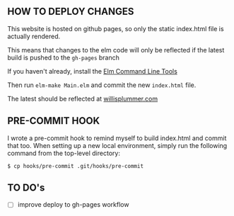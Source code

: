 ## HOW TO DEPLOY CHANGES

This website is hosted on github pages, so only the static index.html file is actually rendered.

This means that changes to the elm code will only be reflected if the latest build is pushed to the `gh-pages` branch

If you haven't already, install the [Elm Command Line Tools](https://guide.elm-lang.org/install.html)

Then run `elm-make Main.elm` and commit the new `index.html` file.

The latest should be reflected at [willisplummer.com]()

## PRE-COMMIT HOOK

I wrote a pre-commit hook to remind myself to build index.html and commit that too. When setting up a new local environment, simply run the following command from the top-level directory:

`$ cp hooks/pre-commit .git/hooks/pre-commit`

## TO DO's

- [ ] improve deploy to gh-pages workflow
